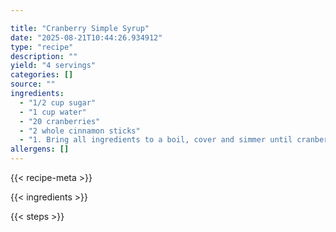 ```yaml
---

title: "Cranberry Simple Syrup"
date: "2025-08-21T10:44:26.934912"
type: "recipe"
description: ""
yield: "4 servings"
categories: []
source: ""
ingredients:
  - "1/2 cup sugar"
  - "1 cup water"
  - "20 cranberries"
  - "2 whole cinnamon sticks"
  - "1. Bring all ingredients to a boil, cover and simmer until cranberries burst, press juice out of berries, let cool and strain (likely twice, once with standard spaghetti strainer and once with wire mesh strainer)"
allergens: []
---
```


{{< recipe-meta >}}

{{< ingredients >}}

{{< steps >}}
